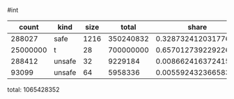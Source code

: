 #int

| count    | kind | size | total | share              |
|----------|--------|-------|-------------|--------------------|
| 288027   | safe   | 1216  | 350240832   | 0.328732412031776  |
| 25000000 | t      | 28    | 700000000   | 0.657012739229226  |
| 288412   | unsafe | 32    | 9229184     | 0.00866241637241506|
| 93099    | unsafe | 64    | 5958336     | 0.00559243236658301|
total: 1065428352
